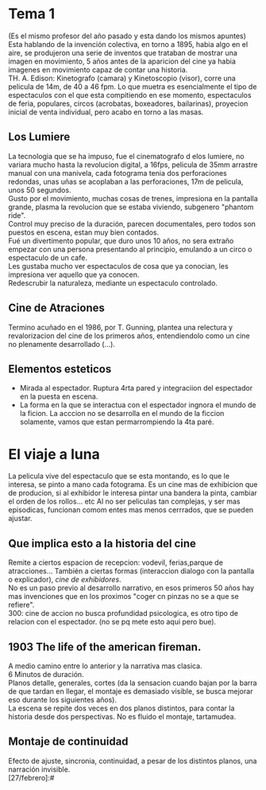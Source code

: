 [30/enero]:#
# Tema 1 
(Es el mismo profesor del año pasado y esta dando los mismos apuntes)
Esta hablando de la invención colectiva, en torno a 1895, habia algo en el aire, se produjeron una serie de inventos que trataban de mostrar una imagen en movimiento, 5 años antes de la aparicion del cine ya habia imagenes en movimiento capaz de contar una historia.  
TH. A. Edison: Kinetografo (camara) y Kinetoscopio (visor), corre una pelicula de 14m, de 40 a 46 fpm. Lo que muetra es esencialmente el tipo de espectaculos con el que esta compitiendo en ese momento, espectaculos de feria, populares, circos (acrobatas, boxeadores, bailarinas), proyecion inicial de venta individual, pero acabo en torno a las masas.  
## Los Lumiere
La tecnologia que se ha impuso, fue el cinematografo d elos lumiere, no variara mucho hasta la revolucion digital, a 16fps, pelicula de 35mm arrastre manual con una manivela, cada fotograma tenia dos perforaciones redondas, unas uñas se acoplaban a las perforaciones, 17m de pelicula, unos 50 segundos.  
Gusto por el movimiento, muchas cosas de trenes, impresiona en la pantalla grande, plasma la revolucion que se estaba viviendo, subgenero "phantom ride".  
Control muy preciso de la duración, parecen documentales, pero todos son puestos en escena, estan muy bien contados.  
Fué un divertimento popular, que duro unos 10 años, no sera extraño empezar con una persona presentando al principio, emulando a un circo o espectaculo de un cafe.  
Les gustaba mucho ver espectaculos de cosa que ya conocian, les impresiona ver aquello que ya conocen.  
Redescrubir la naturaleza, mediante un espectaculo controlado.  
## Cine de Atraciones
Termino acuñado en el 1986, por T. Gunning, plantea una relectura y revalorizacion del cine de los primeros años, entendiendolo como un cine no plenamente desarrollado (...).  
## Elementos esteticos
- Mirada al espectador. Ruptura 4rta pared y integraciion del espectador en la puesta en escena.  
- La forma en la que se interactua con el espectador ingnora el mundo de la ficion. La acccion no se desarrolla en el mundo de la ficcion solamente, vamos que estan permarrompiendo la 4ta paré.  
# El viaje a luna
La pelicula vive del espectaculo que se esta montando, es lo que le interesa, se pinto a mano cada fotograma. Es un cine mas de exhibicion que de producion, si al exhibidor le interesa pintar una bandera la pinta, cambiar el orden de los rollos... etc Al no ser peliculas tan complejas, y ser mas episodicas, funcionan comom entes mas menos cerrrados, que se pueden ajustar.  
## Que implica esto a la historia del cine
Remite a ciertos espacion de recepcion: vodevil, ferias,parque de atracciones... También a ciertas formas (interaccion dialogo con la pantalla o explicador), *cine de exhibidores*.  
No es un paso previo al desarrollo narrativo, en esos primeros 50 años hay mas invenciones que en los proximos "coger cn pinzas no se a que se refiere".  
300: cine de accion no busca profundidad psicologica, es otro tipo de relacion con el espectador. (no se pq mete esto aqui pero bue).  
## 1903 The life of the american fireman.
A medio camino entre lo anterior y la narrativa mas clasica.  
6 Minutos de duración.  
Planos detalle, generales, cortes (da la sensacion cuando bajan por la barra de que tardan en llegar, el montaje es demasiado visible, se busca mejorar eso durante los siguientes años).  
La escena se repite dos veces en dos planos distintos, para contar la historia desde dos perspectivas. No es fluido el montaje, tartamudea.  
## Montaje de continuidad
Efecto de ajuste, sincronia, continuidad, a pesar de los distintos planos, una narración invisible.  
[27/febrero]:#
